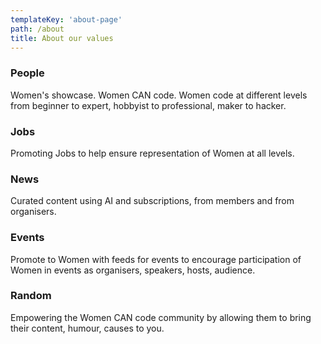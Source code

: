 ```yaml
---
templateKey: 'about-page'
path: /about
title: About our values
---
```


### People
Women's showcase.  Women CAN code. Women code at different levels from beginner to expert, hobbyist to professional, maker to hacker.

### Jobs
Promoting Jobs to help ensure representation of Women at all levels.

### News
Curated content using AI and subscriptions, from members and from organisers.

### Events
Promote to Women with feeds for events to encourage participation of Women in events as organisers, speakers, hosts, audience.

### Random
Empowering the Women CAN code community by allowing them to bring their content, humour, causes to you.
